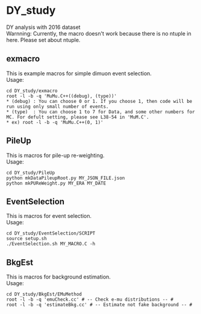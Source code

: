 # DY_study
DY analysis with 2016 dataset<br>
Warnning: Currently, the macro doesn't work because there is no ntuple in here. Please set about ntuple.

## exmacro
This is example macros for simple dimuon event selection.<br>
Usage:

	cd DY_study/exmacro
	root -l -b -q 'MuMu.C++((debug), (type))'
	* (debug) : You can choose 0 or 1. If you choose 1, then code will be run using only small number of events.
	* (type)  : You can choose 1 to 7 for Data, and some other numbers for MC. For defult setting, please see L38-54 in 'MuM.C'.
	* ex) root -l -b -q 'MuMu.C++(0, 1)'

## PileUp
This is macros for pile-up re-weighting.<br>
Usage:

	cd DY_study/PileUp
	python mkDataPileupRoot.py MY_JSON_FILE.json
	python mkPUReWeight.py MY_ERA MY_DATE

## EventSelection
This is macros for event selection.<br>
Usage:

	cd DY_study/EventSelection/SCRIPT
	source setup.sh
	./EventSelection.sh MY_MACRO.C -h

## BkgEst
This is macros for background estimation.<br>
Usage:

	cd DY_study/BkgEst/EMuMethod
	root -l -b -q 'emuCheck.cc' # -- Check e-mu distributions -- #
	root -l -b -q 'estimateBkg.cc' # -- Estimate not fake background -- #

